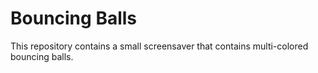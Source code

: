# Bouncing Balls
This repository contains a small screensaver that contains multi-colored bouncing balls.
